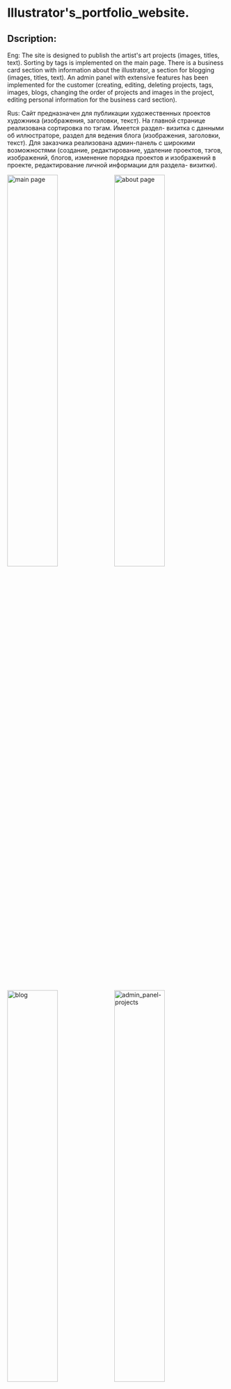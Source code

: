 # Illustrator's_portfolio_website.

## Dscription:
Eng:
The site is designed to publish the artist's art projects (images, titles, text). Sorting by tags is implemented on the main page. There is a business card section with information about the illustrator, a section for blogging (images, titles, text). An admin panel with extensive features has been implemented for the customer (creating, editing, deleting projects, tags, images, blogs, changing the order of projects and images in the project, editing personal information for the business card section).

Rus:
Сайт предназначен для публикации художественных проектов художника (изображения, заголовки, текст). На главной странице реализована сортировка по тэгам. Имеется раздел- визитка с данными об иллюстраторе, раздел для ведения блога (изображения, заголовки, текст). Для заказчика реализована админ-панель с широкими возможностями (создание, редактирование, удаление проектов, тэгов, изображений, блогов, изменение порядка проектов и изображений в проекте, редактирование личной информации для раздела- визитки).

<img src="https://github.com/user-attachments/assets/a7aecf7d-a00c-4041-81d4-6611984a7a6c" alt="main page" width="48%"/>  <img src="https://github.com/user-attachments/assets/8b1adaca-133b-4cc1-a8a9-5f8d8cb985fc" alt="about page" width="48%"/>  <img src="https://github.com/user-attachments/assets/e795cf24-3b00-45f6-bb92-2752ea872a18" alt="blog" width="48%"/>  <img src="https://github.com/user-attachments/assets/d1a3a8ec-af1a-40b5-97e5-3a1514d1c82c" alt="admin_panel-projects" width="48%"/>

The website is available via the link: https://victoriastebleva.com/

## Technologies:
![Python](https://img.shields.io/badge/Python-3.9-blue)  ![Flask](https://img.shields.io/badge/Flask-2.3-blue)  ![Flask SQLAlchemy](https://img.shields.io/badge/Flask%20SQLAlchemy-3.1-blue)  ![Flask Admin](https://img.shields.io/badge/Flask%20Admin-1.6-blue)  ![WTForms](https://img.shields.io/badge/WTForms-3.1-blue)  ![Flask WTF](https://img.shields.io/badge/Flask%20WTF-1.2-blue)  ![Jinja2](https://img.shields.io/badge/Jinja2-blue)  ![HTML](https://img.shields.io/badge/HTML-orange)


## Author:
[Steblev Konstantin](https://github.com/KonstantinSKS)
